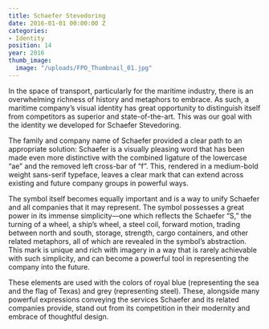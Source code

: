 ```yaml
---
title: Schaefer Stevedoring
date: 2016-01-01 00:00:00 Z
categories:
- Identity
position: 14
year: 2016
thumb_image:
  image: "/uploads/FPO_Thumbnail_01.jpg"
---
```


In the space of transport, particularly for the maritime industry, there is an overwhelming richness of history and metaphors to embrace. As such, a maritime company’s visual identity has great opportunity to distinguish itself from competitors as superior and state-of-the-art. This was our goal with the identity we developed for Schaefer Stevedoring.

The family and company name of Schaefer provided a clear path to an appropriate solution: Schaefer is a visually pleasing word that has been made even more distinctive with the combined ligature of the lowercase “ae” and the removed left cross-bar of “f”. This, rendered in a medium-bold weight sans-serif typeface, leaves a clear mark that can extend across existing and future company groups in powerful ways.

The symbol itself becomes equally important and is a way to unify Schaefer and all companies that it may represent. The symbol possesses a great power in its immense simplicity—one which reflects the Schaefer “S,” the turning of a wheel, a ship’s wheel, a steel coil, forward motion, trading between north and south, storage, strength, cargo containers, and other related metaphors, all of which are revealed in the symbol’s abstraction. This mark is unique and rich with imagery in a way that is rarely achievable with such simplicity, and can become a powerful tool in representing the company into the future. 

These elements are used with the colors of royal blue (representing the sea and the flag of Texas) and grey (representing steel). These, alongside many powerful expressions conveying the services Schaefer and its related companies provide, stand out from its competition in their modernity and embrace of thoughtful design.